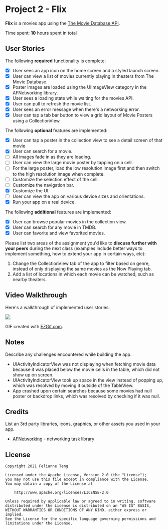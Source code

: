 # Project 2 - Flix

**Flix** is a movies app using the [The Movie Database API](http://docs.themoviedb.apiary.io/#).

Time spent: **10** hours spent in total

## User Stories

The following **required** functionality is complete:

- [x] User sees an app icon on the home screen and a styled launch screen.
- [x] User can view a list of movies currently playing in theaters from The Movie Database.
- [x] Poster images are loaded using the UIImageView category in the AFNetworking library.
- [x] User sees a loading state while waiting for the movies API.
- [x] User can pull to refresh the movie list.
- [x] User sees an error message when there's a networking error.
- [x] User can tap a tab bar button to view a grid layout of Movie Posters using a CollectionView.

The following **optional** features are implemented:

- [x] User can tap a poster in the collection view to see a detail screen of that movie
- [x] User can search for a movie.
- [ ] All images fade in as they are loading.
- [ ] User can view the large movie poster by tapping on a cell.
- [ ] For the large poster, load the low resolution image first and then switch to the high resolution image when complete.
- [ ] Customize the selection effect of the cell.
- [ ] Customize the navigation bar.
- [x] Customize the UI.
- [ ] User can view the app on various device sizes and orientations.
- [x] Run your app on a real device.

The following **additional** features are implemented:

- [x] User can browse popular movies in the collection view. 
- [x] User can search for any movie in TMDB.
- [x] User can favorite and view favorited movies. 

Please list two areas of the assignment you'd like to **discuss further with your peers** during the next class (examples include better ways to implement something, how to extend your app in certain ways, etc):

1. Change the CollectionView tab of the app to filter based on genre, instead of only displaying the same movies as the Now Playing tab. 
2. Add a list of locations in which each movie can be watched, such as nearby theaters. 

## Video Walkthrough

Here's a walkthrough of implemented user stories:

![](https://i.imgur.com/M4DJdik.gif)

GIF created with [EZGif.com](https://ezgif.com/).

## Notes

Describe any challenges encountered while building the app.
- UIActivityIndicatorView was not displaying when fetching movie data because it was placed below the movie cells in the table, which did not show up on screen. 
- UIActivityIndicatorView took up space in the view instead of popping up, which was resolved by moving it outside of the TableView. 
- App crashed upon certain searches because some movies had null poster or backdrop links, which was resolved by checking if it was null.

## Credits

List an 3rd party libraries, icons, graphics, or other assets you used in your app.

- [AFNetworking](https://github.com/AFNetworking/AFNetworking) - networking task library

## License

    Copyright 2021 Felianne Teng

    Licensed under the Apache License, Version 2.0 (the "License");
    you may not use this file except in compliance with the License.
    You may obtain a copy of the License at

        http://www.apache.org/licenses/LICENSE-2.0

    Unless required by applicable law or agreed to in writing, software
    distributed under the License is distributed on an "AS IS" BASIS,
    WITHOUT WARRANTIES OR CONDITIONS OF ANY KIND, either express or implied.
    See the License for the specific language governing permissions and
    limitations under the License.
